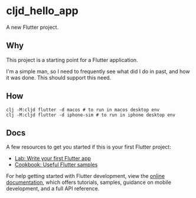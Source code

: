 # cljd_hello_app

A new Flutter project.

## Why

This project is a starting point for a Flutter application.

I'm a simple man, so I need to frequently see what did I do in past, and how it was done. This should support this need.

## How

``` fish
clj -M:cljd flutter -d macos # to run in macos desktop env
clj -M:cljd flutter -d iphone-sim # to run in iphone desktop env
```



## Docs

A few resources to get you started if this is your first Flutter project:

- [Lab: Write your first Flutter app](https://docs.flutter.dev/get-started/codelab)
- [Cookbook: Useful Flutter samples](https://docs.flutter.dev/cookbook)

For help getting started with Flutter development, view the
[online documentation](https://docs.flutter.dev/), which offers tutorials,
samples, guidance on mobile development, and a full API reference.
